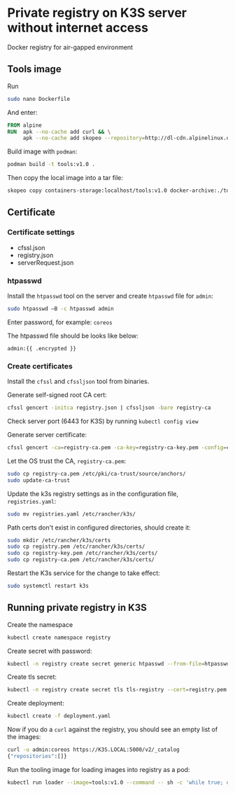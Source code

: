 # Private registry on K3S server without internet access

Docker registry for air-gapped environment

## Tools image

Run
```sh
sudo nano Dockerfile
```

And enter:
```dockerfile
FROM alpine
RUN  apk --no-cache add curl && \
     apk --no-cache add skopeo --repository=http://dl-cdn.alpinelinux.org/alpine/edge/community
```

Build image with `podman`:
```sh
podman build -t tools:v1.0 .
```

Then copy the local image into a tar file:
```sh
skopeo copy containers-storage:localhost/tools:v1.0 docker-archive:./tools.tar:tools:v1.0
```

## Certificate

### Certificate settings

- cfssl.json
- registry.json
- serverRequest.json

### htpasswd

Install the `htpasswd` tool on the server and create `htpasswd` file for `admin`:
```sh
sudo htpasswd –B -c htpasswd admin
```

Enter password, for example: `coreos`

The htpasswd file should be looks like below:
```
admin:{{ .encrypted }}
```

### Create certificates

Install the `cfssl` and `cfssljson` tool from binaries.

Generate self-signed root CA cert:
```sh
cfssl gencert -initca registry.json | cfssljson -bare registry-ca
```

Check server port (6443 for K3S) by running `kubectl config view`

Generate server certificate:
```sh
cfssl gencert -ca=registry-ca.pem -ca-key=registry-ca-key.pem -config=cfssl.json -profile=server -hostname=K3S.LOCAL serverRequest.json | cfssljson -bare registry -server=https://127.0.0.1:6443
```

Let the OS trust the CA, `registry-ca.pem`:
```sh
sudo cp registry-ca.pem /etc/pki/ca-trust/source/anchors/
sudo update-ca-trust
```

Update the k3s registry settings as in the configuration file, `registries.yaml`:
```sh
sudo mv registries.yaml /etc/rancher/k3s/
```

Path certs don't exist in configured directories, should create it:
```sh
sudo mkdir /etc/rancher/k3s/certs
sudo cp registry.pem /etc/rancher/k3s/certs/
sudo cp registry-key.pem /etc/rancher/k3s/certs/
sudo cp registry-ca.pem /etc/rancher/k3s/certs/
```

Restart the K3s service for the change to take effect:
```sh
sudo systemctl restart k3s
```

## Running private registry in K3S

Create the namespace
```sh
kubectl create namespace registry
```

Create secret with password:
```sh
kubectl -n registry create secret generic htpasswd --from-file=htpasswd=htpasswd
```

Create tls secret:
```sh
kubectl -n registry create secret tls tls-registry --cert=registry.pem --key=registry-key.pem
```

Create deployment:
```sh
kubectl create -f deployment.yaml
```

Now if you do a `curl` against the registry, you should see an empty list of the images:
```sh
curl -u admin:coreos https://K3S.LOCAL:5000/v2/_catalog
{"repositories":[]}
```

Run the tooling image for loading images into registry as a pod:
```sh
kubectl run loader --image=tools:v1.0 --command -- sh -c 'while true; do sleep 10; done'
```
